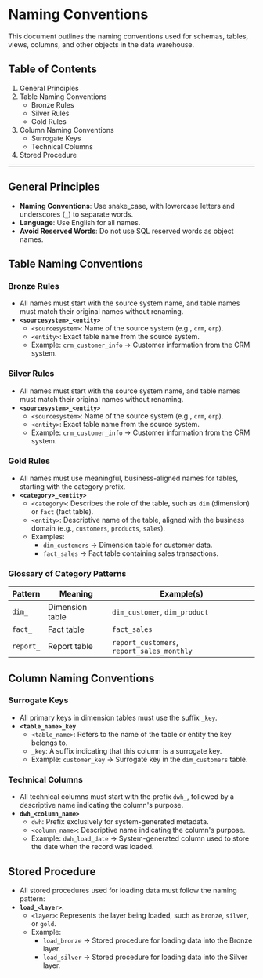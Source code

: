 # **Naming Conventions**

This document outlines the naming conventions used for schemas, tables, views, columns, and other objects in the data warehouse.

## **Table of Contents**

1. General Principles
2. Table Naming Conventions
    - Bronze Rules
    - Silver Rules
    - Gold Rules
3. Column Naming Conventions
    - Surrogate Keys
    - Technical Columns
4. Stored Procedure

---

## **General Principles**

- **Naming Conventions**: Use snake_case, with lowercase letters and underscores (`_`) to separate words.
- **Language**: Use English for all names.
- **Avoid Reserved Words**: Do not use SQL reserved words as object names.

## **Table Naming Conventions**

### **Bronze Rules**

- All names must start with the source system name, and table names must match their original names without renaming.
- **`<sourcesystem>_<entity>`**
    - `<sourcesystem>`: Name of the source system (e.g., `crm`, `erp`).
    - `<entity>`: Exact table name from the source system.
    - Example: `crm_customer_info` → Customer information from the CRM system.

### **Silver Rules**

- All names must start with the source system name, and table names must match their original names without renaming.
- **`<sourcesystem>_<entity>`**
    - `<sourcesystem>`: Name of the source system (e.g., `crm`, `erp`).
    - `<entity>`: Exact table name from the source system.
    - Example: `crm_customer_info` → Customer information from the CRM system.

### **Gold Rules**

- All names must use meaningful, business-aligned names for tables, starting with the category prefix.
- **`<category>_<entity>`**
    - `<category>`: Describes the role of the table, such as `dim` (dimension) or `fact` (fact table).
    - `<entity>`: Descriptive name of the table, aligned with the business domain (e.g., `customers`, `products`, `sales`).
    - Examples:
        - `dim_customers` → Dimension table for customer data.
        - `fact_sales` → Fact table containing sales transactions.

### **Glossary of Category Patterns**

| **Pattern** | **Meaning** | **Example(s)** |
| --- | --- | --- |
| `dim_` | Dimension table | `dim_customer`, `dim_product` |
| `fact_` | Fact table | `fact_sales` |
| `report_` | Report table | `report_customers`, `report_sales_monthly` |

## **Column Naming Conventions**

### **Surrogate Keys**

- All primary keys in dimension tables must use the suffix `_key`.
- **`<table_name>_key`**
    - `<table_name>`: Refers to the name of the table or entity the key belongs to.
    - `_key`: A suffix indicating that this column is a surrogate key.
    - Example: `customer_key` → Surrogate key in the `dim_customers` table.

### **Technical Columns**

- All technical columns must start with the prefix `dwh_`, followed by a descriptive name indicating the column's purpose.
- **`dwh_<column_name>`**
    - `dwh`: Prefix exclusively for system-generated metadata.
    - `<column_name>`: Descriptive name indicating the column's purpose.
    - Example: `dwh_load_date` → System-generated column used to store the date when the record was loaded.

## **Stored Procedure**

- All stored procedures used for loading data must follow the naming pattern:
- **`load_<layer>`**.
    - `<layer>`: Represents the layer being loaded, such as `bronze`, `silver`, or `gold`.
    - Example:
        - `load_bronze` → Stored procedure for loading data into the Bronze layer.
        - `load_silver` → Stored procedure for loading data into the Silver layer.
